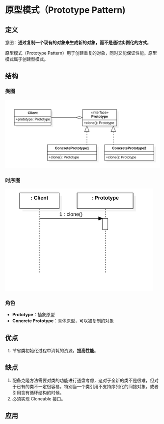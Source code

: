 # 原型模式（Prototype Pattern)

## 定义

意图：**通过复制一个现有的对象来生成新的对象，而不是通过实例化的方式**。

原型模式（Prototype Pattern）用于创建重复的对象，同时又能保证性能。原型模式属于创建型模式。

## 结构

### 类图

<img src="../assets/PrototypePattern/image-20200618163327673.png" alt="image-20200618163327673" style="zoom:50%;" />

### 时序图

<img src="../assets/PrototypePattern/image-20200618163540101.png" alt="image-20200618163540101" style="zoom:50%;" />

### 角色

- **Prototype**：抽象原型
- **Concrete Prototype**：具体原型，可以被复制的对象

## 优点

1. 节省类初始化过程中消耗的资源，**提高性能**。

## 缺点

1. 配备克隆方法需要对类的功能进行通盘考虑，这对于全新的类不是很难，但对于已有的类不一定很容易，特别当一个类引用不支持序列化的间接对象，或者引用含有循环结构的时候。 
2. 必须实现 Cloneable 接口。

## 应用